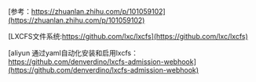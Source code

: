 [参考：https://zhuanlan.zhihu.com/p/101059102](https://zhuanlan.zhihu.com/p/101059102)

[LXCFS文件系统:https://github.com/lxc/lxcfs](https://github.com/lxc/lxcfs)


[aliyun 通过yaml自动化安装和启用lxcfs： https://github.com/denverdino/lxcfs-admission-webhook](https://github.com/denverdino/lxcfs-admission-webhook)